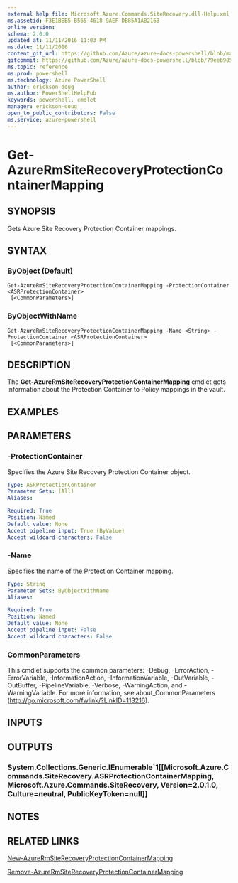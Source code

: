 ```yaml
---
external help file: Microsoft.Azure.Commands.SiteRecovery.dll-Help.xml
ms.assetid: F3E1BEB5-B565-4618-9AEF-DB85A1AB2163
online version: 
schema: 2.0.0
updated_at: 11/11/2016 11:03 PM
ms.date: 11/11/2016
content_git_url: https://github.com/Azure/azure-docs-powershell/blob/master/azureps-cmdlets-docs/ResourceManager/AzureRM.SiteRecovery/v3.2.0/Get-AzureRmSiteRecoveryProtectionContainerMapping.md
gitcommit: https://github.com/Azure/azure-docs-powershell/blob/79eeb985ea480979357fb4695832a0c3d29a48bf/azureps-cmdlets-docs/ResourceManager/AzureRM.SiteRecovery/v3.2.0/Get-AzureRmSiteRecoveryProtectionContainerMapping.md
ms.topic: reference
ms.prod: powershell
ms.technology: Azure PowerShell
author: erickson-doug
ms.author: PowerShellHelpPub
keywords: powershell, cmdlet
manager: erickson-doug
open_to_public_contributors: False
ms.service: azure-powershell
---
```


# Get-AzureRmSiteRecoveryProtectionContainerMapping

## SYNOPSIS
Gets Azure Site Recovery Protection Container mappings.

## SYNTAX

### ByObject (Default)
```
Get-AzureRmSiteRecoveryProtectionContainerMapping -ProtectionContainer <ASRProtectionContainer>
 [<CommonParameters>]
```

### ByObjectWithName
```
Get-AzureRmSiteRecoveryProtectionContainerMapping -Name <String> -ProtectionContainer <ASRProtectionContainer>
 [<CommonParameters>]
```

## DESCRIPTION
The **Get-AzureRmSiteRecoveryProtectionContainerMapping** cmdlet gets information about the Protection Container to Policy mappings in the vault.

## EXAMPLES

## PARAMETERS

### -ProtectionContainer
Specifies the Azure Site Recovery Protection Container object.

```yaml
Type: ASRProtectionContainer
Parameter Sets: (All)
Aliases: 

Required: True
Position: Named
Default value: None
Accept pipeline input: True (ByValue)
Accept wildcard characters: False
```

### -Name
Specifies the name of the Protection Container mapping.

```yaml
Type: String
Parameter Sets: ByObjectWithName
Aliases: 

Required: True
Position: Named
Default value: None
Accept pipeline input: False
Accept wildcard characters: False
```

### CommonParameters
This cmdlet supports the common parameters: -Debug, -ErrorAction, -ErrorVariable, -InformationAction, -InformationVariable, -OutVariable, -OutBuffer, -PipelineVariable, -Verbose, -WarningAction, and -WarningVariable. For more information, see about_CommonParameters (http://go.microsoft.com/fwlink/?LinkID=113216).

## INPUTS

## OUTPUTS

### System.Collections.Generic.IEnumerable`1[[Microsoft.Azure.Commands.SiteRecovery.ASRProtectionContainerMapping, Microsoft.Azure.Commands.SiteRecovery, Version=2.0.1.0, Culture=neutral, PublicKeyToken=null]]

## NOTES

## RELATED LINKS

[New-AzureRmSiteRecoveryProtectionContainerMapping](xref:ResourceManager/AzureRM.SiteRecovery/v3.2.0/New-AzureRmSiteRecoveryProtectionContainerMapping.md)

[Remove-AzureRmSiteRecoveryProtectionContainerMapping](xref:ResourceManager/AzureRM.SiteRecovery/v3.2.0/Remove-AzureRmSiteRecoveryProtectionContainerMapping.md)
